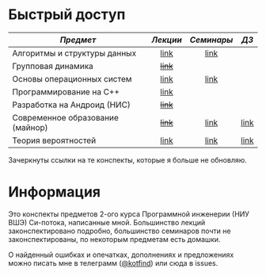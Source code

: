 # Быстрый доступ 

*Предмет* | *Лекции* | *Семинары* | *ДЗ*
 -------- |:--------:|:----------:|:----:
Алгоритмы и структуры данных | [link](https://kotfind.github.io/hse-se-2-notes/algo/lectures/Алгоритмы_Лекции.pdf) | [link](https://kotfind.github.io/hse-se-2-notes/algo/seminars/Алгоритмы_Семинары.pdf) |
Групповая динамика | [~~link~~](https://kotfind.github.io/hse-se-2-notes/group_dynamics/lectures/Групповая_динамика_Лекции.pdf) | |
Основы операционных систем | [link](https://kotfind.github.io/hse-se-2-notes/os/lectures/Основы_операционных_систем_Лекции.pdf) | [link](https://kotfind.github.io/hse-se-2-notes/os/seminars/Основы_операционных_систем_Семинары.pdf) |
Программирование на С++ | [link](https://kotfind.github.io/hse-se-2-notes/cpp/lectures/C++_Лекции.pdf) | |
Разработка на Андроид (НИС) | [~~link~~](https://kotfind.github.io/hse-se-2-notes/android/lectures/Android_Лекции.pdf) | |
Современное образование (майнор) | [~~link~~](https://kotfind.github.io/hse-se-2-notes/edu/lectures/Современное_образование_Лекции.pdf) | [link](https://kotfind.github.io/hse-se-2-notes/edu/seminars/Совеменное_образование_Семинары.pdf) | [link](https://kotfind.github.io/hse-se-2-notes/edu/homeworks/)
Теория вероятностей | [link](https://kotfind.github.io/hse-se-2-notes/prob/lectures/Теория_Вероятностей_Лекции.pdf) | [link](https://kotfind.github.io/hse-se-2-notes/prob/seminars/Теория_Вероятностей_Семинары.pdf) | [link](https://kotfind.github.io/hse-se-2-notes/prob/homeworks/Теория_Вероятностей_Домашние_задания.pdf)

Зачеркнуты ссылки на те конспекты, которые я больше не обновляю.

# Информация

Это конспекты предметов 2-ого курса Программной инженерии (НИУ ВШЭ) Си-потока,
написанные мной. Большинство лекций законспектировано подробно, большинство
семинаров почти не законспектированы, по некоторым предметам есть домашки.

О найденный ошибках и опечатках, дополнениях и предложениях можно писать мне в
телеграмм ([@kotfind](https://t.me/kotfind)) или сюда в issues.
